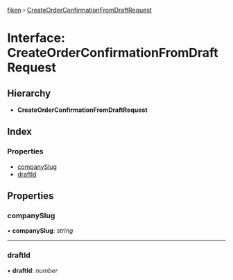 [fiken](../README.md) › [CreateOrderConfirmationFromDraftRequest](createorderconfirmationfromdraftrequest.md)

# Interface: CreateOrderConfirmationFromDraftRequest

## Hierarchy

* **CreateOrderConfirmationFromDraftRequest**

## Index

### Properties

* [companySlug](createorderconfirmationfromdraftrequest.md#companyslug)
* [draftId](createorderconfirmationfromdraftrequest.md#draftid)

## Properties

###  companySlug

• **companySlug**: *string*

___

###  draftId

• **draftId**: *number*
